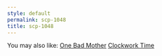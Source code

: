 ```yaml
---
style: default
permalink: scp-1048
title: scp-1048
---
```

You may also like:
[One Bad Mother](http://scp-wiki.net/one-bad-mother)
[Clockwork Time](http://scp-wiki.net/clockwork-time)